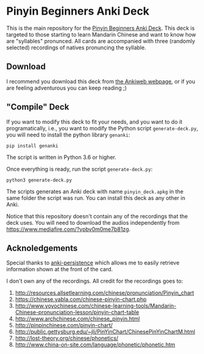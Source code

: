 Pinyin Beginners Anki Deck
==========================

This is the main repository for the [Pinyin Beginners Anki Deck][deckankiurl]. This deck
is targeted to those starting to learn Mandarin Chinese and want to know how are
"syllables" pronunced. All cards are accompanied with three (randomly selected) recordings
of natives pronuncing the syllable.

[deckankiurl]: https://ankiweb.net/shared/info/854183352

Download
--------

I recommend you download this deck from [the Ankiweb webpage][deckankiurl], or if you are
feeling adventurous you can keep reading ;)

"Compile" Deck
--------------

If you want to modify this deck to fit your needs, and you want to do it programatically,
i.e., you want to modify the Python script `generate-deck.py`, you will need to install
the python library `genanki`:

~~~
pip install genanki
~~~

The script is written in Python 3.6 or higher.

Once everything is ready, run the script `generate-deck.py`:

~~~
python3 generate-deck.py
~~~

The scripts generates an Anki deck with name `pinyin_deck.apkg` in the same folder the
script was run. You can install this deck as any other in Anki.

Notice that this repository doesn't contain any of the recordings that the deck uses. You
will need to download the audios independently from
<https://www.mediafire.com/?vpbv0m0me7b81zg>.

Acknoledgements
---------------

Special thanks to [anki-persistence][] which allows me to easily retrieve information
shown at the front of the card.

[anki-persistence]: https://github.com/SimonLammer/anki-persistence

I don't own any of the recordings. All credit for the recordings goes to:

1. <http://resources.allsetlearning.com/chinese/pronunciation/Pinyin_chart>
2. <https://chinese.yabla.com/chinese-pinyin-chart.php>
3. <http://www.yoyochinese.com/chinese-learning-tools/Mandarin-Chinese-pronunciation-lesson/pinyin-chart-table>
4. <http://www.archchinese.com/chinese_pinyin.html>
5. <http://pinpinchinese.com/pinyin-chart/>
6. <http://public.gettysburg.edu/~jli/PinYinChart/ChinesePinYinChartM.html>
7. <http://lost-theory.org/chinese/phonetics/>
8. <http://www.china-on-site.com/language/phonetic/phonetic.htm>
